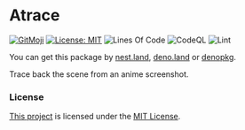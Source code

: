 # Atrace

[![GitMoji](https://img.shields.io/badge/Gitmoji-%F0%9F%8E%A8%20-FFDD67.svg)](https://gitmoji.dev)
[![License: MIT](https://img.shields.io/badge/License-MIT-blue.svg)](https://opensource.org/licenses/MIT)
![Lines Of Code](https://img.shields.io/tokei/lines/github.com/UltiRequiem/atrace?color=blue&label=Total%20Lines)
![CodeQL](https://github.com/UltiRequiem/atrace/workflows/CodeQL/badge.svg)
![Lint](https://github.com/UltiRequiem/atrace/workflows/Lint/badge.svg)

You can get this package by [nest.land](https://nest.land/package/atrace),
[deno.land](https://deno.land/x/atrace) or
[denopkg](https://denopkg.com/UltiRequiem/atrace/mod.ts).

Trace back the scene from an anime screenshot.

### License

[This project](https://deno.land/atrace) is licensed under the
[MIT License](./LICENSE.md).
